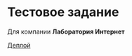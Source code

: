 # Тестовое задание

Для компании **Лаборатория Интернет**

[Деплой](https://quaqqva.github.io/test-task-1/)
